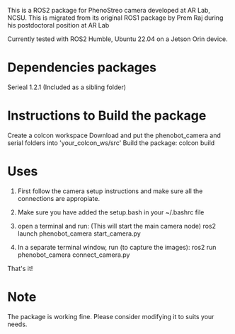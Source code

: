 This is a ROS2 package for PhenoStreo camera developed at AR Lab, NCSU. This is migrated from its original ROS1 package by Prem Raj during his postdoctoral position at AR Lab

Currently tested with ROS2 Humble, Ubuntu 22.04 on a Jetson Orin device.

# Dependencies packages
Serieal 1.2.1 (Included as a sibling folder)

# Instructions to Build the package
Create a colcon workspace Download and put the phenobot_camera and serial folders into 'your_colcon_ws/src' Build the package: colcon build

# Uses 
1) First follow the camera setup instructions and make sure all the connections are appropiate.

2) Make sure you have added the setup.bash in your ~/.bashrc file

3) open a terminal and run: (This will start the main camera node) ros2 launch phenobot_camera start_camera.py

4) In a separate terminal window, run (to capture the images): ros2 run phenobot_camera connect_camera.py

That's it!

# Note 
The package is working fine. Please consider modifying it to suits your needs.
